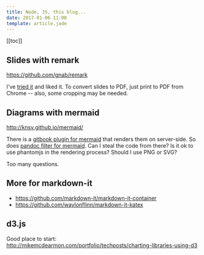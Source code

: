 ```yaml
---
title: Node, JS, this blog...
date: 2017-01-06 11:00
template: article.jade
---
```


[[toc]]

## Slides with remark

https://github.com/gnab/remark

I've [tried it] and liked it. To convert slides to PDF, just
print to PDF from Chrome -- also, some cropping may be needed.

[tried it]: https://github.com/iv-m/iv-m.github.io/tree/remark

## Diagrams with mermaid

http://knsv.github.io/mermaid/

There is a [gitbook plugin for mermaid] that renders them on server-side. So
does [pandoc filter for mermaid].  Can I steal the code from there? Is it ok to
use phantomjs in the rendering process? Should I use PNG or SVG?

Too many questions.

[gitbook plugin for mermaid]: https://github.com/JozoVilcek/gitbook-plugin-mermaid
[pandoc filter for mermaid]: https://github.com/raghur/mermaid-filter

## More for markdown-it

* https://github.com/markdown-it/markdown-it-container
* https://github.com/waylonflinn/markdown-it-katex

## d3.js

Good place to start: http://mikemcdearmon.com/portfolio/techposts/charting-libraries-using-d3
